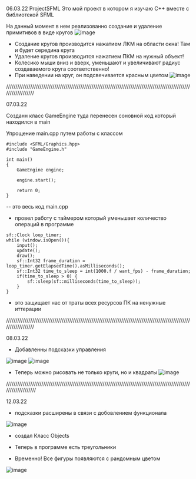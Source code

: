 06.03.22
ProjectSFML 
Это мой проект в котором я изучаю C++ вместе с библиотекой SFML

На данный момент в нем реализованно создание и удаление примитивов в виде кругов
![image](https://user-images.githubusercontent.com/93863311/156939845-70554b41-0c2d-49a7-9d02-63b44a26c30d.png)

- Создание кругов производится нажатием ЛКМ на области окна! Там и будет середина круга
- Удаление кругов производится нажатием ПКМ на нужный объект!
- Колесико мыши вниз и вверх, уменьшают и увеличивают радиус создаваемого круга соответственно!
- При наведении на круг, он подсвечивается красным цветом
![image](https://user-images.githubusercontent.com/93863311/156940043-f8ec7362-2c18-4556-9ec4-41e952d00f70.png)

//////////////////////////////////////////////////////////////////////////////////////////////////////////////////

07.03.22

Созданн класс GameEngine туда перенесен соновной код который находился в main

Упрощение main.cpp путем работы с классом
```
#include <SFML/Graphics.hpp>
#include "GameEngine.h"

int main()
{
	GameEngine engine;

	engine.start();
	
	return 0;
}
```
-- это весь код main.cpp

- провел работу с таймером который уменьшает количество операций в программе
```
sf::Clock loop_timer;
while (window.isOpen()){
	input();
	update();
	draw();
	sf::Int32 frame_duration = loop_timer.getElapsedTime().asMilliseconds(); 
	sf::Int32 time_to_sleep = int(1000.f / want_fps) - frame_duration;
	if(time_to_sleep > 0) {
		sf::sleep(sf::milliseconds(time_to_sleep));
	}
}
```
- это защищает нас от траты всех ресурсов ПК на ненужные иттерации

//////////////////////////////////////////////////////////////////////////////////////////////////////////////////

08.03.22

 - Добавленны подсказки управления

![image](https://user-images.githubusercontent.com/93863311/157324077-d7bd5f6a-a5f6-41fe-8929-42a36a4b2948.png)
![image](https://user-images.githubusercontent.com/93863311/157324110-8cb1f1fc-1344-40c8-96ea-f15b374e3d99.png)
 - Теперь можно рисовать не только круги, но и квадраты 
![image](https://user-images.githubusercontent.com/93863311/157323866-b2414f61-8fa2-4431-817d-236711d46f77.png)


///////////////////////////////////////////////////////////////////////////////////////////////////////////////////

12.03.22

- подсказки расширены в связи с добовлением функционала

![image](https://user-images.githubusercontent.com/93863311/158028943-272613b1-1a9c-4e1a-8fff-bf04c6087bd2.png)

- создал Класс Objects 
 
- Теперь в программе есть треугольники

- Временно! Все фигуры появляются с рандомным цветом

![image](https://user-images.githubusercontent.com/93863311/158029117-bb13c411-a934-4556-9274-0adbbd74030a.png)



  
